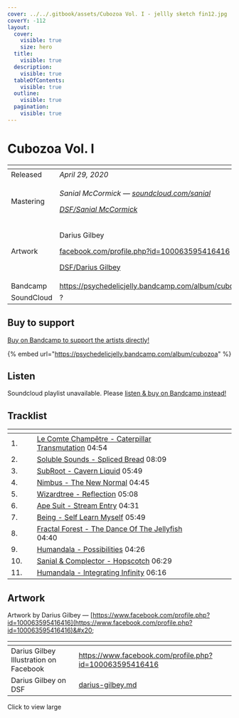 ```yaml
---
cover: ../../.gitbook/assets/Cubozoa Vol. I - jellly sketch fin12.jpg
coverY: -112
layout:
  cover:
    visible: true
    size: hero
  title:
    visible: true
  description:
    visible: true
  tableOfContents:
    visible: true
  outline:
    visible: true
  pagination:
    visible: true
---
```


# Cubozoa Vol. I

<table data-header-hidden><thead><tr><th width="144"></th><th></th></tr></thead><tbody><tr><td>Released</td><td><em>April 29, 2020</em></td></tr><tr><td>Mastering</td><td><p><em>Sanial McCormick —</em> <a href="https://soundcloud.com/sanial"><em>soundcloud.com/sanial</em></a> </p><p><a href="../../artists/mastering/sanial-mccormick.md"><em>DSF/Sanial McCormick</em></a> </p></td></tr><tr><td>Artwork</td><td><p>Darius Gilbey </p><p><a href="https://www.facebook.com/profile.php?id=100063595416416">facebook.com/profile.php?id=100063595416416</a></p><p><a href="../../artists/graphic/darius-gilbey.md">DSF/Darius Gilbey</a> </p></td></tr><tr><td>Bandcamp</td><td><a href="https://psychedelicjelly.bandcamp.com/album/cubozoa">https://psychedelicjelly.bandcamp.com/album/cubozoa</a></td></tr><tr><td>SoundCloud</td><td>?</td></tr></tbody></table>

## Buy to support

[Buy on Bandcamp to support the artists directly!](https://psychedelicjelly.bandcamp.com/album/cubozoa)&#x20;

{% embed url="https://psychedelicjelly.bandcamp.com/album/cubozoa" %}

## Listen

Soundcloud playlist unavailable. Please [listen & buy on Bandcamp instead!](https://psychedelicjelly.bandcamp.com/album/cubozoa)&#x20;

## Tracklist

<table data-header-hidden><thead><tr><th width="48"></th><th width="442"></th><th width="76"></th></tr></thead><tbody><tr><td>1.</td><td><a href="https://psychedelicjelly.bandcamp.com/track/caterpillar-transmutation">Le Comte Champêtre - Caterpillar Transmutation</a> 04:54</td><td></td></tr><tr><td>2.</td><td><a href="https://psychedelicjelly.bandcamp.com/track/spliced-bread">Soluble Sounds - Spliced Bread</a> 08:09</td><td></td></tr><tr><td>3.</td><td><a href="https://psychedelicjelly.bandcamp.com/track/cavern-liquid">SubRoot - Cavern Liquid</a> 05:49</td><td></td></tr><tr><td>4.</td><td><a href="https://psychedelicjelly.bandcamp.com/track/the-new-normal">Nimbus - The New Normal</a> 04:45</td><td></td></tr><tr><td>5.</td><td><a href="https://psychedelicjelly.bandcamp.com/track/reflection">Wizardtree - Reflection</a> 05:08</td><td></td></tr><tr><td>6.</td><td><a href="https://psychedelicjelly.bandcamp.com/track/stream-entry">Ape Suit - Stream Entry</a> 04:31</td><td></td></tr><tr><td>7.</td><td><a href="https://psychedelicjelly.bandcamp.com/track/self-learn-myself">Being - Self Learn Myself</a> 05:49</td><td></td></tr><tr><td>8.</td><td><a href="https://psychedelicjelly.bandcamp.com/track/the-dance-of-the-jellyfish">Fractal Forest - The Dance Of The Jellyfish</a> 04:40</td><td></td></tr><tr><td>9.</td><td><a href="https://psychedelicjelly.bandcamp.com/track/possibilities">Humandala - Possibilities</a> 04:26</td><td></td></tr><tr><td>10.</td><td><a href="https://psychedelicjelly.bandcamp.com/track/hopscotch">Sanial &#x26; Complector - Hopscotch</a> 06:29</td><td></td></tr><tr><td>11.</td><td><a href="https://psychedelicjelly.bandcamp.com/track/integrating-infinity">Humandala - Integrating Infinity</a> 06:16</td><td></td></tr></tbody></table>

## Artwork

Artwork by Darius Gilbey — [https://www.facebook.com/profile.php?id=100063595416416](https://www.facebook.com/profile.php?id=100063595416416)&#x20;

<table data-card-size="large" data-view="cards"><thead><tr><th></th><th data-hidden data-card-target data-type="content-ref"></th></tr></thead><tbody><tr><td>Darius Gilbey Illustration on Facebook</td><td><a href="https://www.facebook.com/profile.php?id=100063595416416">https://www.facebook.com/profile.php?id=100063595416416</a></td></tr><tr><td>Darius Gilbey on DSF</td><td><a href="../../artists/graphic/darius-gilbey.md">darius-gilbey.md</a></td></tr></tbody></table>



Click to view large

<figure><img src="../../.gitbook/assets/Cubozoa Vol. I - jellly sketch fin12.jpg" alt=""><figcaption></figcaption></figure>
